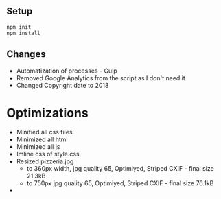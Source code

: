 ## Setup
```
npm init
npm install
```

## Changes
* Automatization of processes - Gulp
* Removed Google Analytics from the script as I don't need it
* Changed Copyright date to 2018

# Optimizations
* Minified all css files
* Minimized all html
* Minimized all js
* Imline css of style.css
* Resized pizzeria.jpg
    * to 360px width, jpg quality 65, Optimiyed, Striped CXIF - final size 21.3kB
    * to 750px jpg quality 65, Optimiyed, Striped CXIF - final size 76.1kB
*